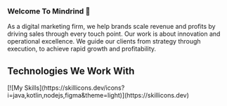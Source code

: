 ### Welcome To Mindrind 👋
<p>As a digital marketing firm, we help brands scale revenue and profits by driving sales through every touch point. Our work is about innovation and operational excellence. We guide our clients from strategy through execution, to achieve rapid growth and profitability.</p>

<h2>Technologies We Work With</h2>
[![My Skills](https://skillicons.dev/icons?i=java,kotlin,nodejs,figma&theme=light)](https://skillicons.dev)

<!--
**Mindrind/Mindrind** is a ✨ _special_ ✨ repository because its `README.md` (this file) appears on your GitHub profile.

Here are some ideas to get you started:

- 🔭 I’m currently working on ...
- 🌱 I’m currently learning ...
- 👯 I’m looking to collaborate on ...
- 🤔 I’m looking for help with ...
- 💬 Ask me about ...
- 📫 How to reach me: ...
- 😄 Pronouns: ...
- ⚡ Fun fact: ...
-->
